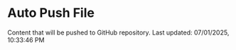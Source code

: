 # Auto Push File

Content that will be pushed to GitHub repository.
Last updated: 07/01/2025, 10:33:46 PM